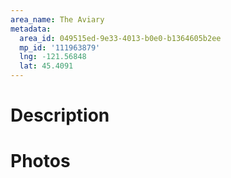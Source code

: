 ```yaml
---
area_name: The Aviary
metadata:
  area_id: 049515ed-9e33-4013-b0e0-b1364605b2ee
  mp_id: '111963879'
  lng: -121.56848
  lat: 45.4091
---
```

# Description

# Photos

